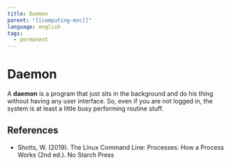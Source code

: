 ```yaml
---
title: Daemon
parent: "[[computing-moc]]"
language: english
tags:
  - permanent
---
```


# Daemon

A **daemon** is a program that just sits in the background and do his thing without having any user interface. So, even if you are not logged in, the system is at least a little busy performing routine stuff.

## References

- Shotts, W. (2019). <span class="reference-title">The Linux Command Line: Processes: How a Process Works (2nd ed.)</span>. No Starch Press
